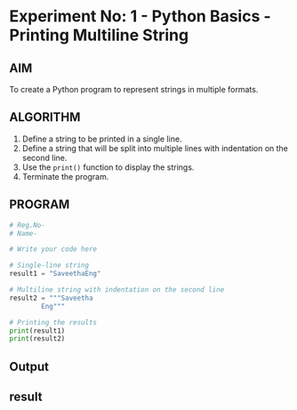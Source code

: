 # Experiment No: 1 - Python Basics - Printing Multiline String

## AIM  
To create a Python program to represent strings in multiple formats.

## ALGORITHM  
1. Define a string to be printed in a single line.
2. Define a string that will be split into multiple lines with indentation on the second line.
3. Use the `print()` function to display the strings.
4. Terminate the program.

## PROGRAM

```python
# Reg.No- 
# Name- 

# Write your code here

# Single-line string
result1 = "SaveethaEng"

# Multiline string with indentation on the second line
result2 = """Saveetha
        Eng"""

# Printing the results
print(result1)
print(result2)

```
##  Output

## result



